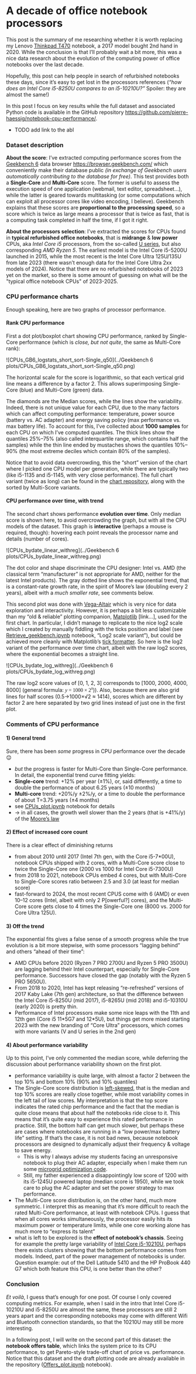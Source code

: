 # A decade of office notebook processors

This post is the summary of me researching whether it is worth replacing my Lenovo [Thinkpad T470](https://www.notebookcheck.net/Lenovo-ThinkPad-T470-Core-i5-Full-HD-Notebook-Review.198130.0.html) notebook, a 2017 model bought 2nd hand in 2020. While the conclusion is that I’ll probably wait a bit more, this was a nice data research about the evolution of the computing power of office notebooks over the last decade.

Hopefully, this post can help people in search of refurbished notebooks these days, since it’s easy to get lost in the processors references (*“how does an Intel Core i5-8250U compares to an i5-10210U?”* Spoiler: they are almost the same!)

In this post I focus on key results while the full dataset and associated Python code is available in the GitHub repository https://github.com/pierre-haessig/notebook-cpu-performance/.

- TODO add link to the abl

### Dataset description

**About the score**: I’ve extracted computing performance scores from the [Geekbench 6](https://www.geekbench.com/) data browser https://browser.geekbench.com/ which conveniently make their database public *(in exchange of Geekbench users automatically contributing to the database for free)*. This test provides both a **Single-Core** and **Multi-Core** score. The former is useful to assess the  execution speed of one application (webmail, text editor, spreadsheet...), while the latter is geared towards multitasking (or some computations which can exploit all processor cores like video encoding, I believe). Geekbench explains that these scores are **proportional to the processing speed**, so a score which is twice as large means a processor that is twice as fast, that is a computing task completed in half the time, if I got it right.

**About the processors selection**: I’ve extracted the scores for CPUs found in **typical refurbished office notebooks**, that is **midrange** & **low power** CPUs, aka *Intel Core i5* processors, from the so-called [U series](https://www.makeuseof.com/intel-u-vs-p-vs-h-laptop-cpus/), but also corresponding *AMD Ryzen 5*. The earliest model is the Intel Core i5-5200U launched in 2015, while the most recent is the Intel Core Ultra 125U/135U from late 2023 (there wasn’t enough data for the Intel Core Ultra 2xx models of 2024). Notice that there are no refurbished notebooks of 2023 yet on the market, so there is some amount of guessing on what will be the "typical office notebook CPUs" of 2023-2025.

### CPU performance charts

Enough speaking, here are two graphs of processor performance.

#### Rank CPU performance

First a dot plot/boxplot chart showing  CPU performance, ranked by Single-Core performance (which is *close, but not quite*, the same as Multi-Core rank):

![CPUs_GB6_logstats_short_sort-Single_q50](../Geekbench 6 plots/CPUs_GB6_logstats_short_sort-Single_q50.png)

The horizontal scale for the score is logarithmic, so that each vertical grid line means a difference by a factor 2. This allows superimposing Single-Core (blue) and Multi-Core (green) data.

The diamonds are the Median scores, while the lines show the variability. Indeed, there is not unique value for each CPU, due to the many factors which can affect computing performance: temperature, power source (battery vs. AC adapter) and energy saving policy (max performance vs. max battery life). To account for this, I’ve collected about **1000 samples** for each CPU on which I’ve computed quantiles. The thick lines show the quantiles 25%–75% (also called interquartile range, which contains half the samples) while the thin line ended by mustaches shows the quantiles 10%–90% (the most extreme deciles which contain 80% of the samples).

Notice that to avoid data overcrowding, this the “short” version of the chart where I picked one CPU model per generation, while there are typically two (like i5-1135 and i5-1145, with very close performance). The full chart variant (twice as long) can be found in the [chart repository](https://github.com/pierre-haessig/notebook-cpu-performance/tree/main/Geekbench%206%20plots), along with the sorted by Multi-Score variants.

#### CPU performance over time, with trend

The  second chart shows performance **evolution over time**. Only median score is shown here, to avoid overcrowding the graph, but with all the CPU models of the dataset. This graph is **interactive** (perhaps a mouse is required, though): hovering each point reveals the processor name and details (number of cores).

![CPUs_bydate_linear_withreg](../Geekbench 6 plots/CPUs_bydate_linear_withreg.png)

The dot color and shape discriminate the CPU designer: Intel vs. AMD (the  classical term “manufacturer” is not appropriate for AMD, neither for the latest Intel products). The gray dotted line shows the exponential trend, that is a constant-rate growth rate, in the spirit of Moore’s law (doubling every 2 years), albeit with a *much smaller rate*, see comments below.

This second plot was done with [Vega-Altair](https://altair-viz.github.io/) which is very nice for data exploration and interactivity. However, it is perhaps a bit less customizable than my “old & reliable” plotting companion, [Matplotlib](https://matplotlib.org) [link...], used for the first chart. In particular, I didn’t manage to replicate to the nice log2 scale which I created by manually fiddling with the ticks position and label (see [Retrieve_geekbench.ipynb](https://github.com/pierre-haessig/notebook-cpu-performance/blob/main/Retrieve_geekbench.ipynb) notebook, “Log2 scale variant”), but could be achieved more cleanly with Matplotlib’s [tick formatter](https://matplotlib.org/stable/gallery/ticks/tick-formatters.html). So here is the log2 variant of the performance over time chart, albeit with the raw log2 scores, where the exponential becomes a straight line.

![CPUs_bydate_log_withreg](../Geekbench 6 plots/CPUs_bydate_log_withreg.png)

The raw log2 score values of [0, 1, 2, 3] corresponds to [1000, 2000, 4000, 8000] (general formula: <span style='font-family:serif;'><i>y</i> = 1000 × 2<sup><i>x</i></sup></span>)). Also, because there are also grid lines for half scores (0.5→1000×√2 ≈ 1414), scores which are different by factor 2 are here separated by two grid lines instead of just one in the first plot.

### Comments of CPU performance

#### 1\) General trend

Sure, there has been *some* progress in CPU performance over the decade 😌

- *but* the progress is faster for Multi-Core than Single-Core performance. In detail,  the exponential trend curve fitting yields: 
- **Single-core** trend: +12% per year (±1%), or, said differently, a time to double the performance of about 6.25 years (±10 months)
- **Multi-core** trend: +20%/y ±2%/y, or a time to double the performance of about T=3.75 years (±4 months)
- see [CPUs_plot.ipynb](https://github.com/pierre-haessig/notebook-cpu-performance/blob/main/CPUs_plot.ipynb) notebook for details
- → in all cases, the growth well slower than the 2 years (that is +41%/y) of the [Moore’s law](https://en.wikipedia.org/wiki/Moore’s_law)

#### 2\) Effect of increased core count

There is a clear effect of diminishing returns

- from about 2010 until 2017 (Intel 7th gen, with the Core i5-7*00U), notebook CPUs shipped with 2 cores, with a Multi-Core score close to twice the Single-Core one (2000 vs 1000 for Intel Core i5-7300U)
- from 2018 to 2021, notebook CPUs embed 4 cores, but with Multi-Core to Single-Core scores ratio between 2.5 and 3.0 (at least for median score)
- fast-forward to 2024, the most recent CPUS come with 6 (AMD) or even 10–12 cores (Intel, albeit with only 2 P[owerful?] cores), and the Multi-Core score gets close to 4 times the Single-Core one (8000 vs. 2000 for Core Ultra 125U).

#### 3\) Off the trend

The exponential fits gives a false sense of a smooth progress while the true evolution is a bit more stepwise, with some processors “lagging behind” and others “ahead of their time”:

- AMD CPUs before 2020 (Ryzen 7 PRO 2700U and Ryzen 5 PRO 3500U) are lagging behind their Intel counterpart, especially for Single-Core performance. Successors have closed the gap (notably with the Ryzen 5 PRO 5650U).
- From 2018 to 2020, Intel has kept releasing “re-refreshed” versions of 2017 Kaby Lake (7th gen) architecture, so that the difference between the Intel Core i5-8250U (mid 2017), i5-8265U (mid 2018) and i5-10310U (early 2020) is pretty thin.
- Performance of Intel processors make some nice leaps with the 11th and 12th gen (Core i5 11\*5G7 and 12\*5U), but things get more mixed starting 2023 with the new branding of “Core Ultra” processors, which comes with more variants (V and U series in the 2nd gen)

#### 4\) About performance variability

Up to this point, I’ve only commented the median score, while deferring the discussion about performance variability shown on the first plot.

- performance variability is quite large, with almost a factor 2 between the top 10% and bottom 10% (90% and 10% quantiles)
- The Single-Core score distribution is [left-skewed](https://en.wikipedia.org/wiki/Skewness), that is the median and top 10% scores are really close together, while most variability comes in the left tail of low scores. My interpretation is that the top score indicates the rated chip performance and the fact that the median is quite close means that about half the notebooks ride close to it. This means that it’s quite easy to experience this rated performance in practice. Still, the bottom half can get much slower, but perhaps these are cases where notebooks are running in a “low power/max battery life” setting. If that’s the case, it is not bad news, because  notebook processors  are designed to dynamically adjust their frequency & voltage to save energy. 
  - This is why I always advise my students facing an unresponsive notebook to plug their AC adapter, especially when I make them run some [microgrid optimization code](https://pierreh.eu/Microgrids-X/).
  - Still, my father experienced a disappointingly low  score of 1200 with its i5-1245U powered laptop (median score is 1950), while we took care to plug the AC adapter and set the power strategy to max performance.
- The Multi-Core score distribution is, on the other hand, much more symmetric. I interpret this as meaning that it’s more difficult to reach the rated Multi-Core performance, at least with notebook CPUs. I guess that when all cores works simultaneously, the processor easily hits its maximum power or temperature limits, while one core working alone has much more to “express its talent”
- what is left to be explored is the **effect of notebook’s chassis**. Seeing for example the pretty large variability of [Intel Core i5-10210U](https://browser.geekbench.com/search?q=Intel+Core+i5-10210U), perhaps there exists clusters showing that the bottom performance comes from models. Indeed, part of the power management of notebooks is under. Question example: out of the Dell Latitude 5410 and the HP ProBook 440 G7 which both feature this CPU, is one better than the other?

### Conclusion

*Et voilà*, I guess that’s enough for one post. Of course I only covered computing metrics. For example, when I said in the intro that Intel Core i5-10210U and i5-8250U are almost the same, these processors are still 2 years apart and the corresponding notebooks may come with different Wifi and Bluetooth connection standards, so that the 10210U may still be more interesting.

In a following post, I will write on the second part of this dataset: the **notebook offers table**, which links the system price to its CPU performance, to get Pareto-style trade-off chart of price vs. performance. Notice that this dataset and the draft plotting code are already available in the repository ([Offers_plot.ipynb](https://github.com/pierre-haessig/notebook-cpu-performance/blob/main/Offers_plot.ipynb) notebook).